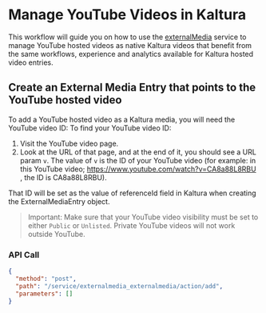 <!--METADATA
{
  "summary": "Using ExternalMediaEntry to natively manage YouTube videos as Kaltura video entries, including support for all interactivity, analytics and enrichment capabilities, while keeping the video hosted and delivered by YouTube. The video will be in the Kaltura player (wrapping around the YouTube chrome-less player)"
}
-->

# Manage YouTube Videos in Kaltura
This workflow will guide you on how to use the [externalMedia](https://developer.kaltura.com/api-docs/service/externalMedia) service to manage YouTube hosted videos as native Kaltura videos that benefit from the same workflows, experience and analytics available for Kaltura hosted video entries.

## Create an External Media Entry that points to the YouTube hosted video
To add a YouTube hosted video as a Kaltura media, you will need the YouTube video ID:
To find your YouTube video ID: 

1. Visit the YouTube video page. 
2. Look at the URL of that page, and at the end of it, you should see a URL param `v`. The value of `v` is the ID of your YouTube video (for example: in this YouTube video; https://www.youtube.com/watch?v=CA8a88L8RBU , the ID is CA8a88L8RBU).

That ID will be set as the value of referenceId field in Kaltura when creating the ExternalMediaEntry object.

> Important: Make sure that your YouTube video visibility must be set to either `Public` or `Unlisted`. Private YouTube videos will not work outside YouTube.

### API Call
```json
{
  "method": "post",
  "path": "/service/externalmedia_externalmedia/action/add",
  "parameters": []
}
```